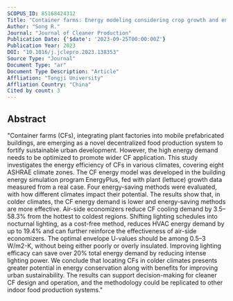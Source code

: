 ```yaml
---
SCOPUS_ID: 85168424312
Title: "Container farms: Energy modeling considering crop growth and energy-saving potential in different climates"
Author: "Song R."
Journal: "Journal of Cleaner Production"
Publication Date: {'$date': '2023-09-25T00:00:00Z'}
Publication Year: 2023
DOI: "10.1016/j.jclepro.2023.138353"
Source Type: "Journal"
Document Type: "ar"
Document Type Description: "Article"
Affliation: "Tongji University"
Affliation Country: "China"
Cited by count: 3
---
```


## Abstract
"Container farms (CFs), integrating plant factories into mobile prefabricated buildings, are emerging as a novel decentralized food production system to fortify sustainable urban development. However, the high energy demand needs to be optimized to promote wider CF application. This study investigates the energy efficiency of CFs in various climates, covering eight ASHRAE climate zones. The CF energy model was developed in the building energy simulation program EnergyPlus, fed with plant (lettuce) growth data measured from a real case. Four energy-saving methods were evaluated, with how different climates impact their potential. The results show that, in colder climates, the CF energy demand is lower and energy-saving methods are more effective. Air-side economizers reduce CF cooling demand by 3.5–58.3% from the hottest to coldest regions. Shifting lighting schedules into nocturnal lighting, as a cost-free method, reduces HVAC energy demand by up to 19.4% and can further reinforce the effectiveness of air-side economizers. The optimal envelope U-values should be among 0.5–3 W/m2-K, without being either poorly or overly insulated. Improving lighting efficacy can save over 20% total energy demand by reducing intense lighting power. We conclude that locating CFs in colder climates presents greater potential in energy conservation along with benefits for improving urban sustainability. The results can support decision-making for cleaner CF design and operation, and the methodology could be replicated to other indoor food production systems."
